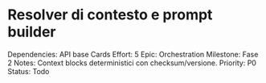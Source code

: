 # Resolver di contesto e prompt builder

Dependencies: API base Cards
Effort: 5
Epic: Orchestration
Milestone: Fase 2
Notes: Context blocks deterministici con checksum/versione.
Priority: P0
Status: Todo